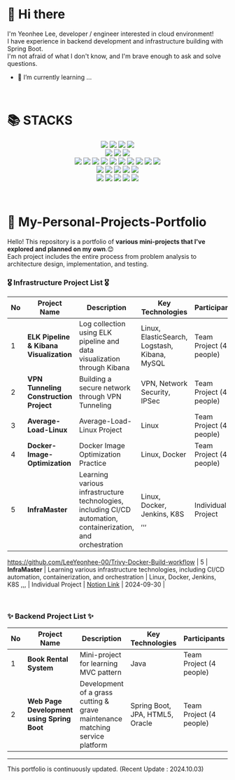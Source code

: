# 👋 Hi there 
I'm Yeonhee Lee, developer / engineer interested in cloud environment! <br>
I have experience in backend development and infrastructure building with Spring Boot. <br>
I'm not afraid of what I don't know, and I'm brave enough to ask and solve questions. <br>
- 🌱 I’m currently learning ...
<br>

# 📚 STACKS</h1></div>

<div align=center> 
  <img src="https://img.shields.io/badge/C-A8B9CC?style=for-the-badge&logo=C&logoColor=white">
  <img src="https://img.shields.io/badge/Java-007396?style=for-the-badge&logo=Java&logoColor=white"> 
  <img src="https://img.shields.io/badge/Spring-6DB33F?style=for-the-badge&logo=Spring&logoColor=white"> 
  <img src="https://img.shields.io/badge/SpringBoot-6DB33F?style=for-the-badge&logo=SpringBoot&logoColor=white"> 
  <br>
  <img src="https://img.shields.io/badge/Redis-FF4438?style=for-the-badge&logo=Redis&logoColor=white">
  <img src="https://img.shields.io/badge/Oracle-F80000?style=for-the-badge&logo=Oracle&logoColor=white"> 
  <img src="https://img.shields.io/badge/MySQL-4479A1?style=for-the-badge&logo=MySQL&logoColor=white"> 
  <br>

  <img src="https://img.shields.io/badge/Linux-FCC624?style=for-the-badge&logo=linux&logoColor=black"> 
  <img src="https://img.shields.io/badge/VirtualBox-183A61?style=for-the-badge&logo=VirtualBox&logoColor=black"> 
  <img src="https://img.shields.io/badge/Docker-2496ED?style=for-the-badge&logo=Docker&logoColor=black"> 
  <img src="https://img.shields.io/badge/AmazonEC2-FF9900?style=for-the-badge&logo=AmazonEC2&logoColor=white"> 
  <img src="https://img.shields.io/badge/AmazonRDS-527FFF?style=for-the-badge&logo=AmazonRDS&logoColor=white"> 
  <img src="https://img.shields.io/badge/VMware-607078?style=for-the-badge&logo=VMware&logoColor=white">
  <img src="https://img.shields.io/badge/Cisco-1BA0D7?style=for-the-badge&logo=Cisco&logoColor=white">
  <img src="https://img.shields.io/badge/Kubernetes-326CE5?style=for-the-badge&logo=Kubernetes&logoColor=white">
  <img src="https://img.shields.io/badge/Jenkins-D24939?style=for-the-badge&logo=Jenkins&logoColor=white">
  <img src="https://img.shields.io/badge/Terraform-844FBA?style=for-the-badge&logo=Terraform&logoColor=white">
  <br>

  <img src="https://img.shields.io/badge/ElasticStack-005571?style=for-the-badge&logo=ElasticStack&logoColor=white">
  <img src="https://img.shields.io/badge/ElasticSearch-005571?style=for-the-badge&logo=ElasticSearch&logoColor=white">
  <img src="https://img.shields.io/badge/Kibana-005571?style=for-the-badge&logo=Kibana&logoColor=white">
  <img src="https://img.shields.io/badge/Logstash-005571?style=for-the-badge&logo=Logstash&logoColor=white">
  <img src="https://img.shields.io/badge/Filebeat-005571?style=for-the-badge&logo=Filebeat&logoColor=white">
  <br>

  <img src="https://img.shields.io/badge/Git-F05032?style=for-the-badge&logo=git&logoColor=white">
  <img src="https://img.shields.io/badge/Github-181717?style=for-the-badge&logo=github&logoColor=white">
  <img src="https://img.shields.io/badge/GithubActions-2088FF?style=for-the-badge&logo=GithubActions&logoColor=white">
  <img src="https://img.shields.io/badge/Notion-000000?style=for-the-badge&logo=notion&logoColor=white">
  <img src="https://img.shields.io/badge/Slack-4A154B?style=for-the-badge&logo=slack&logoColor=white">
  <br>
</div>
<br>
<br>

# 🤔 My-Personal-Projects-Portfolio
Hello! This repository is a portfolio of **various mini-projects that I've explored and planned on my own**.😊 <br>
Each project includes the entire process from problem analysis to architecture design, implementation, and testing.
<br>
### 🎖️ Infrastructure Project List 🎖️
| No | Project Name | Description | Key Technologies | Participants | Link | Date |
|----|--------------|-------------|-------------------|--------------|------|------|
| 1  | **ELK Pipeline & Kibana Visualization** | Log collection using ELK pipeline and data visualization through Kibana | Linux, ElasticSearch, Logstash, Kibana, MySQL | Team Project (4 people) | [GitHub Link](https://github.com/isshomin/Woori_FISA_elk_titanic) | 2024-07-29 |
| 2  | **VPN Tunneling Construction Project** | Building a secure network through VPN Tunneling | VPN, Network Security, IPSec | Team Project (4 people) | [GitHub Link](https://github.com/WooLockVLock/VPNTunneling) | 2024-09-13 |
| 3  | **Average-Load-Linux** | Average-Load-Linux Project | Linux | Team Project (4 people) | [GitHub Link](https://github.com/haewoni/Average-Load-Linux) | 2024-09-23 |
| 4  | **Docker-Image-Optimization** | Docker Image Optimization Practice | Linux, Docker | Team Project (4 people) | [GitHub Link](https://github.com/haewoni/Docker-Image-Optimization) | 2024-09-24 |
| 5  | **InfraMaster** | Learning various infrastructure technologies, including CI/CD automation, containerization, and orchestration | Linux, Docker, Jenkins, K8S ,,, | Individual Project | [Notion Link](https://rapid-bush-206.notion.site/241001-CI-CD-Minikube-112fb022fe8180f9bac1e89a7351ec78?pvs=4) | 2024-09-30 |
https://github.com/LeeYeonhee-00/Trivy-Docker-Build-workflow
| 5  | **InfraMaster** | Learning various infrastructure technologies, including CI/CD automation, containerization, and orchestration | Linux, Docker, Jenkins, K8S ,,, | Individual Project | [Notion Link](https://rapid-bush-206.notion.site/241001-CI-CD-Minikube-112fb022fe8180f9bac1e89a7351ec78?pvs=4) | 2024-09-30 |

<br>

### ✨ Backend Project List ✨
| No | Project Name | Description | Key Technologies | Participants | Link | Date |
|----|--------------|-------------|-------------------|--------------|------|------|
| 1  | **Book Rental System** | Mini-project for learning MVC pattern | Java | Team Project (4 people) | [GitHub Link](https://github.com/LeeYeonhee-00/fisa3Library) | 2024-07-12 |
| 2  | **Web Page Development using Spring Boot** | Development of a grass cutting & grave maintenance matching service platform | Spring Boot, JPA, HTML5, Oracle | Team Project (4 people) | [GitHub Link](https://github.com/LeeYeonhee-00/AncestorLove) | 2024-08-13 ~ |

---
This portfolio is continuously updated. (Recent Update : 2024.10.03)
